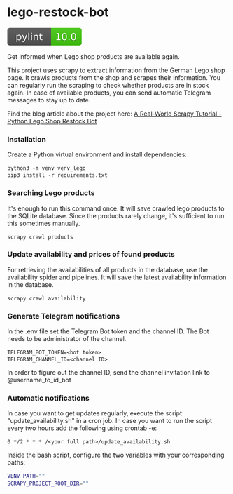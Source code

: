 # lego-restock-bot

<img src="./assets/pylint.svg"><br>

Get informed when Lego shop products are available again.

This project uses scrapy to extract information from the German Lego shop page.
It crawls products from the shop and scrapes their information. You can regularly run the scraping to check whether products are in stock again.
In case of available products, you can send automatic Telegram messages to stay up to date.

Find the blog article about the project here: [A Real-World Scrapy Tutorial - Python Lego Shop Restock Bot](https://chrizog.com/lego-shop-python-scraping)

### Installation

Create a Python virtual environment and install dependencies:

```shell
python3 -m venv venv_lego
pip3 install -r requirements.txt
```

### Searching Lego products

It's enough to run this command once. It will save crawled lego products to the SQLite database. Since the products rarely change, it's sufficient to run this sometimes manually.

```shell
scrapy crawl products
```

### Update availability and prices of found products

For retrieving the availabilities of all products in the database, use the availability spider and pipelines. It will save the latest availability information in the database.

```shell
scrapy crawl availability
```

### Generate Telegram notifications

In the .env file set the Telegram Bot token and the channel ID. The Bot needs to be administrator of the channel.

```
TELEGRAM_BOT_TOKEN=<bot token>
TELEGRAM_CHANNEL_ID=<channel ID>
```

In order to figure out the channel ID, send the channel invitation link to @username_to_id_bot


### Automatic notifications

In case you want to get updates regularly, execute the script "update_availability.sh" in a cron job. In case you want to run the script every two hours add the following using crontab -e:

```
0 */2 * * * /<your full path>/update_availability.sh
```

Inside the bash script, configure the two variables with your corresponding paths:

```bash
VENV_PATH=""
SCRAPY_PROJECT_ROOT_DIR=""
```